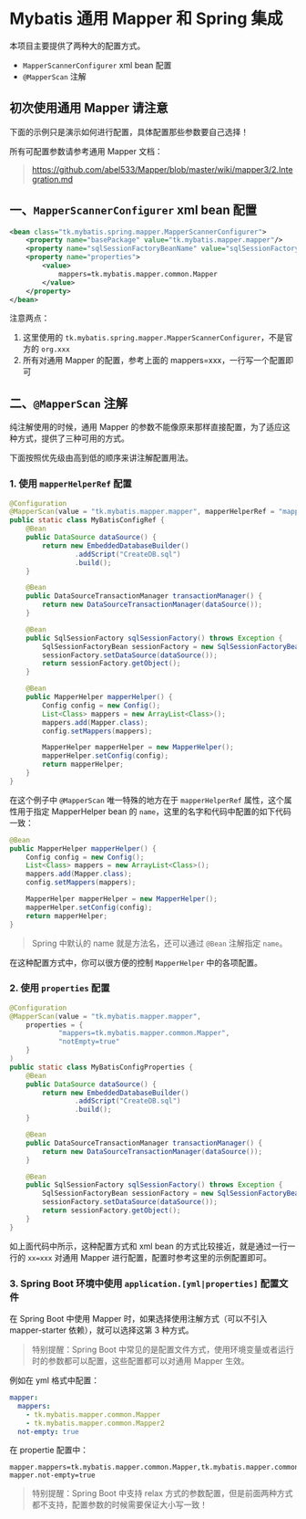 # Mybatis 通用 Mapper 和 Spring 集成

本项目主要提供了两种大的配置方式。

- `MapperScannerConfigurer` xml bean 配置
- `@MapperScan` 注解

## 初次使用通用 Mapper 请注意

下面的示例只是演示如何进行配置，具体配置那些参数要自己选择！

所有可配置参数请参考通用 Mapper 文档：

> https://github.com/abel533/Mapper/blob/master/wiki/mapper3/2.Integration.md

## 一、`MapperScannerConfigurer` xml bean 配置

```xml
<bean class="tk.mybatis.spring.mapper.MapperScannerConfigurer">
    <property name="basePackage" value="tk.mybatis.mapper.mapper"/>
    <property name="sqlSessionFactoryBeanName" value="sqlSessionFactory"/>
    <property name="properties">
        <value>
            mappers=tk.mybatis.mapper.common.Mapper
        </value>
    </property>
</bean>
```
注意两点：

 1. 这里使用的 `tk.mybatis.spring.mapper.MapperScannerConfigurer`，不是官方的 `org.xxx`
 2. 所有对通用 Mapper 的配置，参考上面的 mappers=xxx，一行写一个配置即可

## 二、`@MapperScan` 注解

纯注解使用的时候，通用 Mapper 的参数不能像原来那样直接配置，为了适应这种方式，提供了三种可用的方式。

下面按照优先级由高到低的顺序来讲注解配置用法。

### 1. 使用 `mapperHelperRef` 配置

```java
@Configuration
@MapperScan(value = "tk.mybatis.mapper.mapper", mapperHelperRef = "mapperHelper")
public static class MyBatisConfigRef {
    @Bean
    public DataSource dataSource() {
        return new EmbeddedDatabaseBuilder()
                .addScript("CreateDB.sql")
                .build();
    }

    @Bean
    public DataSourceTransactionManager transactionManager() {
        return new DataSourceTransactionManager(dataSource());
    }

    @Bean
    public SqlSessionFactory sqlSessionFactory() throws Exception {
        SqlSessionFactoryBean sessionFactory = new SqlSessionFactoryBean();
        sessionFactory.setDataSource(dataSource());
        return sessionFactory.getObject();
    }

    @Bean
    public MapperHelper mapperHelper() {
        Config config = new Config();
        List<Class> mappers = new ArrayList<Class>();
        mappers.add(Mapper.class);
        config.setMappers(mappers);

        MapperHelper mapperHelper = new MapperHelper();
        mapperHelper.setConfig(config);
        return mapperHelper;
    }
}
```

在这个例子中 `@MapperScan` 唯一特殊的地方在于 `mapperHelperRef` 属性，这个属性用于指定 MapperHelper bean 的 `name`，这里的名字和代码中配置的如下代码一致：
```java
@Bean
public MapperHelper mapperHelper() {
    Config config = new Config();
    List<Class> mappers = new ArrayList<Class>();
    mappers.add(Mapper.class);
    config.setMappers(mappers);

    MapperHelper mapperHelper = new MapperHelper();
    mapperHelper.setConfig(config);
    return mapperHelper;
}
```
>Spring 中默认的 name 就是方法名，还可以通过 `@Bean` 注解指定 `name`。

在这种配置方式中，你可以很方便的控制 `MapperHelper` 中的各项配置。

### 2. 使用 `properties` 配置

```java
@Configuration
@MapperScan(value = "tk.mybatis.mapper.mapper",
    properties = {
            "mappers=tk.mybatis.mapper.common.Mapper",
            "notEmpty=true"
    }
)
public static class MyBatisConfigProperties {
    @Bean
    public DataSource dataSource() {
        return new EmbeddedDatabaseBuilder()
                .addScript("CreateDB.sql")
                .build();
    }

    @Bean
    public DataSourceTransactionManager transactionManager() {
        return new DataSourceTransactionManager(dataSource());
    }

    @Bean
    public SqlSessionFactory sqlSessionFactory() throws Exception {
        SqlSessionFactoryBean sessionFactory = new SqlSessionFactoryBean();
        sessionFactory.setDataSource(dataSource());
        return sessionFactory.getObject();
    }
}
```
如上面代码中所示，这种配置方式和 xml bean 的方式比较接近，就是通过一行一行的 `xx=xxx` 对通用 Mapper 进行配置，配置时参考这里的示例配置即可。

### 3. Spring Boot 环境中使用 `application.[yml|properties]` 配置文件

在 Spring Boot 中使用 Mapper 时，如果选择使用注解方式（可以不引入 mapper-starter 依赖），就可以选择这第 3 种方式。

>特别提醒：Spring Boot 中常见的是配置文件方式，使用环境变量或者运行时的参数都可以配置，这些配置都可以对通用 Mapper 生效。

例如在 yml 格式中配置：
```yml
mapper:
  mappers:
    - tk.mybatis.mapper.common.Mapper
    - tk.mybatis.mapper.common.Mapper2
  not-empty: true
```

在 propertie 配置中：
```properties
mapper.mappers=tk.mybatis.mapper.common.Mapper,tk.mybatis.mapper.common.Mapper2
mapper.not-empty=true
```

>特别提醒：Spring Boot 中支持 relax 方式的参数配置，但是前面两种方式都不支持，配置参数的时候需要保证大小写一致！
